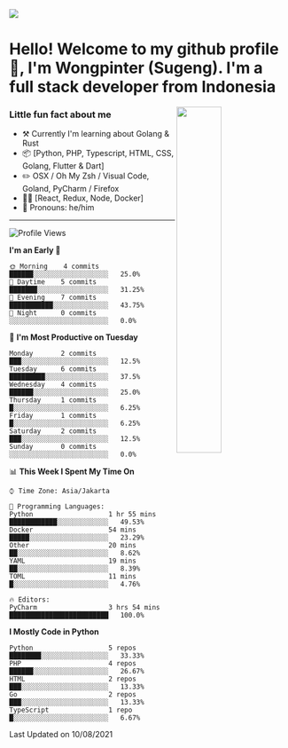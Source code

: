 <img src="https://res.cloudinary.com/sugengme/image/upload/v1626782571/banner.png">

# Hello! Welcome to my github profile 👋, I'm Wongpinter (Sugeng). I'm a full stack developer from Indonesia

[<img align="right" width="40%" src="https://github-readme-stats.vercel.app/api/top-langs/?username=wongpinter&hide=html,css, tex&title_color=ffffff&text_color=c9cacc&icon_color=2bbc8a&bg_color=1d1f21&langs_count=4">](https://metrics.lecoq.io/ouuan?template=classic)

### Little fun fact about me

-   :hammer_and_pick: Currently I'm learning about Golang & Rust
-   :package: [Python, PHP, Typescript, HTML, CSS, Golang, Flutter & Dart]
-   :pencil2: OSX / Oh My Zsh / Visual Code, Goland, PyCharm / Firefox
-   :man_scientist: [React, Redux, Node, Docker]
-   :man: Pronouns: he/him

---



<!--START_SECTION:waka-->
![Profile Views](http://img.shields.io/badge/Profile%20Views-18-blue)

**I'm an Early 🐤** 

```text
🌞 Morning    4 commits      ██████░░░░░░░░░░░░░░░░░░░   25.0% 
🌆 Daytime    5 commits      ███████░░░░░░░░░░░░░░░░░░   31.25% 
🌃 Evening    7 commits      ███████████░░░░░░░░░░░░░░   43.75% 
🌙 Night      0 commits      ░░░░░░░░░░░░░░░░░░░░░░░░░   0.0%

```
📅 **I'm Most Productive on Tuesday** 

```text
Monday       2 commits      ███░░░░░░░░░░░░░░░░░░░░░░   12.5% 
Tuesday      6 commits      █████████░░░░░░░░░░░░░░░░   37.5% 
Wednesday    4 commits      ██████░░░░░░░░░░░░░░░░░░░   25.0% 
Thursday     1 commits      █░░░░░░░░░░░░░░░░░░░░░░░░   6.25% 
Friday       1 commits      █░░░░░░░░░░░░░░░░░░░░░░░░   6.25% 
Saturday     2 commits      ███░░░░░░░░░░░░░░░░░░░░░░   12.5% 
Sunday       0 commits      ░░░░░░░░░░░░░░░░░░░░░░░░░   0.0%

```


📊 **This Week I Spent My Time On** 

```text
⌚︎ Time Zone: Asia/Jakarta

💬 Programming Languages: 
Python                   1 hr 55 mins        ████████████░░░░░░░░░░░░░   49.53% 
Docker                   54 mins             █████░░░░░░░░░░░░░░░░░░░░   23.29% 
Other                    20 mins             ██░░░░░░░░░░░░░░░░░░░░░░░   8.62% 
YAML                     19 mins             ██░░░░░░░░░░░░░░░░░░░░░░░   8.39% 
TOML                     11 mins             █░░░░░░░░░░░░░░░░░░░░░░░░   4.76%

🔥 Editors: 
PyCharm                  3 hrs 54 mins       █████████████████████████   100.0%

```

**I Mostly Code in Python** 

```text
Python                   5 repos             ████████░░░░░░░░░░░░░░░░░   33.33% 
PHP                      4 repos             ██████░░░░░░░░░░░░░░░░░░░   26.67% 
HTML                     2 repos             ███░░░░░░░░░░░░░░░░░░░░░░   13.33% 
Go                       2 repos             ███░░░░░░░░░░░░░░░░░░░░░░   13.33% 
TypeScript               1 repo              █░░░░░░░░░░░░░░░░░░░░░░░░   6.67%

```



 Last Updated on 10/08/2021
<!--END_SECTION:waka-->

<!--
**wongpinter/wongpinter** is a ✨ _special_ ✨ repository because its `README.md` (this file) appears on your GitHub profile.

Here are some ideas to get you started:

- 🔭 I’m currently working on ...
- 🌱 I’m currently learning ...
- 👯 I’m looking to collaborate on ...
- 🤔 I’m looking for help with ...
- 💬 Ask me about ...
- 📫 How to reach me: ...
- 😄 Pronouns: ...
- ⚡ Fun fact: ...
-->
